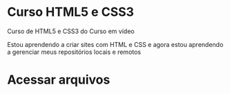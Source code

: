 # Curso HTML5 e CSS3
 Curso de HTML5 e CSS3 do Curso em vídeo

 Estou aprendendo a criar sites com HTML e CSS e agora estou aprendendo a gerenciar meus repositórios locais e remotos

# Acessar arquivos